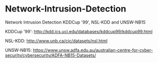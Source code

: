 # Network-Intrusion-Detection
Network Intrusion Detection KDDCup '99', NSL-KDD and UNSW-NB15


KDDCup '99': http://kdd.ics.uci.edu/databases/kddcup99/kddcup99.html

NSL-KDD: http://www.unb.ca/cic/datasets/nsl.html

UNSW-NB15: https://www.unsw.adfa.edu.au/australian-centre-for-cyber-security/cybersecurity/ADFA-NB15-Datasets/

